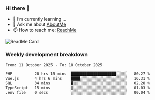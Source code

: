 ### Hi there 👋

- 🌱 I’m currently learning ...
- 💬 Ask me about [AboutMe](https://www.itzcy.com/about)
- 📫 How to reach me: [ReachMe](https://www.itzcy.com/about)

![ReadMe Card](https://github-readme-stats-ten-gilt.vercel.app/api?username=SuperChenYun&show_icons=true&title_color=fff&icon_color=79ff97&text_color=9f9f9f&bg_color=151515&hide_border=true)

### Weekly development breakdown
<!--START_SECTION:waka-->

```txt
From: 11 October 2025 - To: 18 October 2025

PHP          20 hrs 15 mins  ████████████████████░░░░░   80.27 %
Vue.js       4 hrs 6 mins    ████░░░░░░░░░░░░░░░░░░░░░   16.31 %
SQL          34 mins         ▓░░░░░░░░░░░░░░░░░░░░░░░░   02.28 %
TypeScript   15 mins         ▒░░░░░░░░░░░░░░░░░░░░░░░░   01.03 %
.env file    0 secs          ░░░░░░░░░░░░░░░░░░░░░░░░░   00.04 %
```

<!--END_SECTION:waka-->
